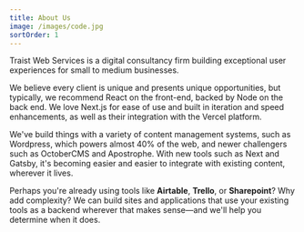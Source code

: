 ```yaml
---
title: About Us
image: /images/code.jpg
sortOrder: 1
---
```


Traist Web Services is a digital consultancy firm building exceptional user experiences for small to medium businesses.

We believe every client is unique and presents unique opportunities, but typically, we recommend React on the front-end, backed by Node on the back end. We love Next.js for ease of use and built in iteration and speed enhancements, as well as their integration with the Vercel platform.

We've build things with a variety of content management systems, such as Wordpress, which powers almost 40% of the web, and newer challengers such as OctoberCMS and Apostrophe. With new tools such as Next and Gatsby, it's becoming easier and easier to integrate with existing content, wherever it lives.

Perhaps you're already using tools like **Airtable**, **Trello**, or **Sharepoint**? Why add complexity? We can build sites and applications that use your existing tools as a backend wherever that makes sense—and we'll help you determine when it does.
